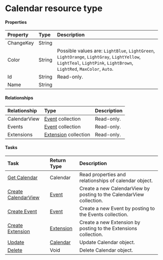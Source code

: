 # Calendar resource type



#### Properties
| Property	   | Type	|Description|
|:---------------|:--------|:----------|
|ChangeKey|String||
|Color|String| Possible values are: `LightBlue`, `LightGreen`, `LightOrange`, `LightGray`, `LightYellow`, `LightTeal`, `LightPink`, `LightBrown`, `LightRed`, `MaxColor`, `Auto`.|
|Id|String| Read-only.|
|Name|String||

#### Relationships
| Relationship | Type	|Description|
|:---------------|:--------|:----------|
|CalendarView|[Event](event.md) collection| Read-only.|
|Events|[Event](event.md) collection| Read-only.|
|Extensions|[Extension](extension.md) collection| Read-only.|

#### Tasks

| Task		   | Return Type	|Description|
|:---------------|:--------|:----------|
|[Get Calendar](../api/calendar_get.md) | Calendar |Read properties and relationships of calendar object.|
|[Create CalendarView]((../api/calendar_post_calendarview.md)) |[Event](event.md)| Create a new CalendarView by posting to the CalendarView collection.|
|[Create Event]((../api/calendar_post_events.md)) |[Event](event.md)| Create a new Event by posting to the Events collection.|
|[Create Extension]((../api/calendar_post_extensions.md)) |[Extension](extension.md)| Create a new Extension by posting to the Extensions collection.|
|[Update](../api/calendar_update.md) | [Calendar](calendar.md)	|Update Calendar object. |
|[Delete](../api/calendar_delete.md) | Void	|Delete Calendar object. |
